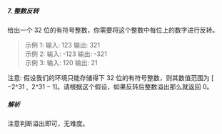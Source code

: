 ##### 7. 整数反转
给出一个 32 位的有符号整数，你需要将这个整数中每位上的数字进行反转。
> 示例 1: 输入: 123 输出: 321  
> 示例 2: 输入: -123 输出: -321  
> 示例 3: 输入: 120 输出: 21

注意:
假设我们的环境只能存储得下 32 位的有符号整数，则其数值范围为 [ −2^31 ,  2^31 − 1]。请根据这个假设，如果反转后整数溢出那么就返回 0。

##### 解析
注意判断溢出即可，无难度。